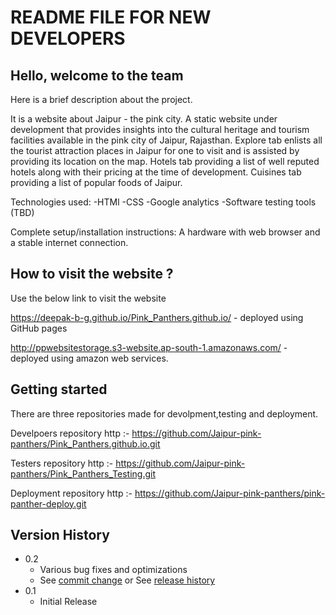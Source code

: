 # README FILE FOR NEW DEVELOPERS

## Hello, welcome to the team

Here is a brief description about the project.

It is a website about Jaipur - the pink city. A static website under development that provides insights into the cultural heritage and tourism facilities available in the pink city of Jaipur, Rajasthan. Explore tab enlists all the tourist attraction places in Jaipur for one to visit and is assisted by providing its location on the map. Hotels tab providing a list of well reputed hotels along with their pricing at the time of development. Cuisines tab providing a list of popular foods of Jaipur.

Technologies used: -HTMl -CSS -Google analytics -Software testing tools (TBD)

Complete setup/installation instructions: A hardware with web browser and a stable internet connection.


## How to visit the website ?

Use the below link to visit the website

https://deepak-b-g.github.io/Pink_Panthers.github.io/ - deployed using GitHub pages

http://ppwebsitestorage.s3-website.ap-south-1.amazonaws.com/ - deployed using amazon web services.

## Getting started

There are three repositories made for devolpment,testing and deployment.

Develpoers repository http :- https://github.com/Jaipur-pink-panthers/Pink_Panthers.github.io.git

Testers repository http :- https://github.com/Jaipur-pink-panthers/Pink_Panthers_Testing.git

Deployment repository http :- https://github.com/Jaipur-pink-panthers/pink-panther-deploy.git


## Version History

* 0.2
    * Various bug fixes and optimizations
    * See [commit change](https://github.com/Jaipur-pink-panthers/Pink_Panthers.github.io/commits/main) or See [release history]()
* 0.1
    * Initial Release
